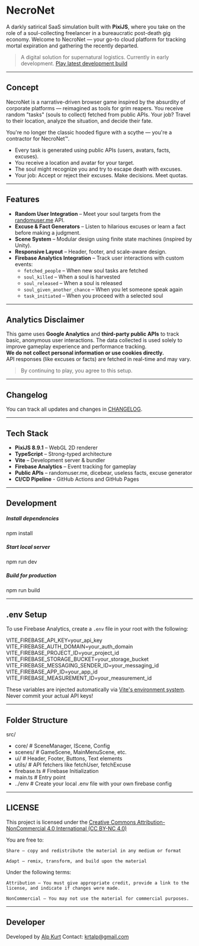 # NecroNet

A darkly satirical SaaS simulation built with **PixiJS**, where you take on the role of a soul-collecting freelancer in a bureaucratic post-death gig economy. Welcome to NecroNet — your go-to cloud platform for tracking mortal expiration and gathering the recently departed.
> A digital solution for supernatural logistics.
> Currently in early development.
> [Play latest development build](https://pabron7.github.io/necronet/)
---

## Concept

NecroNet is a narrative-driven browser game inspired by the absurdity of corporate platforms — reimagined as tools for grim reapers. You receive random "tasks" (souls to collect) fetched from public APIs. Your job? Travel to their location, analyze the situation, and decide their fate.

You're no longer the classic hooded figure with a scythe — you're a contractor for NecroNet™.

- Every task is generated using public APIs (users, avatars, facts, excuses).
- You receive a location and avatar for your target.
- The soul might recognize you and try to escape death with excuses.
- Your job: Accept or reject their excuses. Make decisions. Meet quotas.

---

## Features

- **Random User Integration** – Meet your soul targets from the [randomuser.me](https://randomuser.me) API.
- **Excuse & Fact Generators** – Listen to hilarious excuses or learn a fact before making a judgment.
- **Scene System** – Modular design using finite state machines (inspired by Unity).
- **Responsive Layout** – Header, footer, and scale-aware design.
- **Firebase Analytics Integration** – Track user interactions with custom events:
  - `fetched_people` – When new soul tasks are fetched
  - `soul_killed` – When a soul is harvested
  - `soul_released` – When a soul is released
  - `soul_given_another_chance` – When you let someone speak again
  - `task_initiated` – When you proceed with a selected soul

---

## Analytics Disclaimer

This game uses **Google Analytics** and **third-party public APIs** to track basic, anonymous user interactions. The data collected is used solely to improve gameplay experience and performance tracking.  
**We do not collect personal information or use cookies directly.**  
API responses (like excuses or facts) are fetched in real-time and may vary.  
> By continuing to play, you agree to this setup.

---

## Changelog

You can track all updates and changes in [CHANGELOG](/necronet/CHANGELOG.md).

---

## Tech Stack

- **PixiJS 8.9.1** – WebGL 2D renderer
- **TypeScript** – Strong-typed architecture
- **Vite** – Development server & bundler
- **Firebase Analytics** – Event tracking for gameplay
- **Public APIs** – randomuser.me, dicebear, useless facts, excuse generator
- **CI/CD Pipeline** - GitHub Actions and GitHub Pages

---

## Development

##### Install dependencies
npm install

##### Start local server
npm run dev

##### Build for production
npm run build

---

## .env Setup

To use Firebase Analytics, create a `.env` file in your root with the following:

VITE_FIREBASE_API_KEY=your_api_key  
VITE_FIREBASE_AUTH_DOMAIN=your_auth_domain  
VITE_FIREBASE_PROJECT_ID=your_project_id  
VITE_FIREBASE_STORAGE_BUCKET=your_storage_bucket  
VITE_FIREBASE_MESSAGING_SENDER_ID=your_messaging_id  
VITE_FIREBASE_APP_ID=your_app_id  
VITE_FIREBASE_MEASUREMENT_ID=your_measurement_id

These variables are injected automatically via [Vite's environment system](https://vitejs.dev/guide/env-and-mode.html). Never commit your actual API keys!

---

## Folder Structure
src/
- core/             # SceneManager, IScene, Config
- scenes/           # GameScene, MainMenuScene, etc.
- ui/               # Header, Footer, Buttons, Text elements
- utils/            # API fetchers like fetchUser, fetchExcuse
- firebase.ts       # Firebase Initialization
- main.ts           # Entry point
- ../env            # Create your local .env file with your own firebase config

---

## LICENSE

This project is licensed under the
[Creative Commons Attribution-NonCommercial 4.0 International (CC BY-NC 4.0)](/LICENSE)

You are free to:

    Share — copy and redistribute the material in any medium or format

    Adapt — remix, transform, and build upon the material

Under the following terms:

    Attribution — You must give appropriate credit, provide a link to the license, and indicate if changes were made.

    NonCommercial — You may not use the material for commercial purposes.

---

## Developer

Developed by [Alp Kurt](https://alpkurt.com)
Contact: krtalp@gmail.com